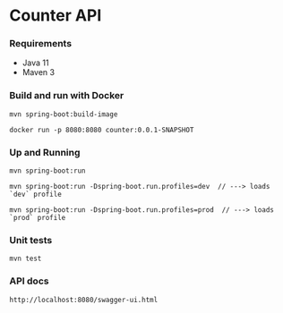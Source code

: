 # Counter API

### Requirements

 - Java 11
 - Maven 3

### Build and run with Docker

```
mvn spring-boot:build-image
```

```
docker run -p 8080:8080 counter:0.0.1-SNAPSHOT
```

### Up and Running

```
mvn spring-boot:run
```

```
mvn spring-boot:run -Dspring-boot.run.profiles=dev  // ---> loads `dev` profile
```

```
mvn spring-boot:run -Dspring-boot.run.profiles=prod  // ---> loads `prod` profile
```

### Unit tests

```
mvn test
```

### API docs

```
http://localhost:8080/swagger-ui.html
```
